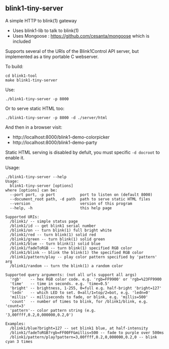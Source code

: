 
## blink1-tiny-server

A simple HTTP to blink(1) gateway

- Uses blink1-lib to talk to blink(1)
- Uses Mongoose : https://github.com/cesanta/mongoose which is included

Supports several of the URIs of the Blink1Control API server,
but implemented as a tiny portable C webserver.

To build:
```
cd blink1-tool
make blink1-tiny-server
```
Use:
```
./blink1-tiny-server -p 8000
```
Or to serve static HTML too:
```
./blink1-tiny-server -p 8000 -d ./server/html
```
And then in a browser visit:
- http://localhost:8000/blink1-demo-colorpicker
- http://localhost:8000/blink1-demo-party

Static HTML serving is disabled by defult, you must specific `-d docroot` to enable it.

Usage:
```
./blink1-tiny-server --help
Usage:
  blink1-tiny-server [options]
where [options] can be:
  --port port, -p port           port to listen on (default 8000)
  --document_root path, -d path  path to serve static HTML files
  --version                      version of this program
  --help, -h                     this help page

Supported URIs:
  /blink1/ -- simple status page
  /blink1/id -- get blink1 serial number
  /blink1/on -- turn blink(1) full bright white
  /blink1/red -- turn blink(1) solid red
  /blink1/green -- turn blink(1) solid green
  /blink1/blue -- turn blink(1) solid blue
  /blink1/fadeToRGB -- turn blink(1) specified RGB color
  /blink1/blink -- blink the blink(1) the specified RGB color
  /blink1/pattern/play -- play color pattern specified by 'pattern' arg
  /blink1/random -- turn the blink(1) a random color

Supported query arguments: (not all urls support all args)
  'rgb'    -- hex RGB color code. e.g. 'rgb=FF9900' or 'rgb=%23FF9900
  'time'   -- time in seconds. e.g. 'time=0.5'
  'bright' -- brightness, 1-255, 0=full e.g. half-bright 'bright=127'
  'ledn'   -- which LED to set. 0=all/1=top/2=bot, e.g. 'ledn=0'
  'millis' -- milliseconds to fade, or blink, e.g. 'millis=500'
  'count'  -- number of times to blink, for /blink1/blink, e.g. 'count=3'
  'pattern'-- color pattern string (e.g. '3,00ffff,0.2,0,000000,0.2,0')

Examples:
  /blink1/blue?bright=127 -- set blink1 blue, at half-intensity
  /blink1/fadeToRGB?rgb=FF00FF&millis=500 -- fade to purple over 500ms
  /blink1/pattern/play?pattern=3,00ffff,0.2,0,000000,0.2,0 -- blink cyan 3 times

```
